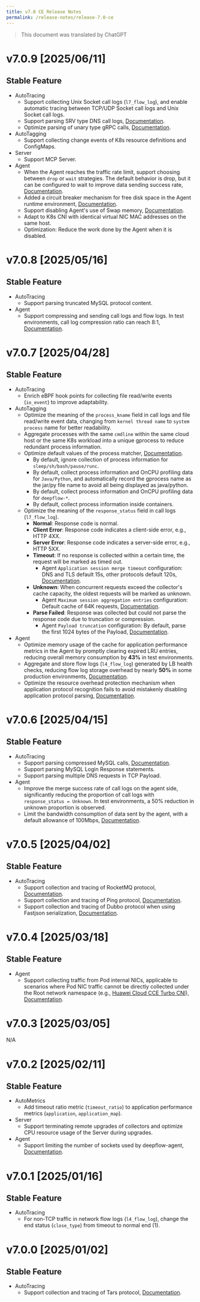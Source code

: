 ```yaml
---
title: v7.0 CE Release Notes
permalink: /release-notes/release-7.0-ce
---
```


> This document was translated by ChatGPT

# v7.0.9 [2025/06/11]

## Stable Feature

- AutoTracing
  - Support collecting Unix Socket call logs (`l7_flow_log`), and enable automatic tracing between TCP/UDP Socket call logs and Unix Socket call logs.
  - Support parsing SRV type DNS call logs, [Documentation](https://en.wikipedia.org/wiki/SRV_record).
  - Optimize parsing of unary type gRPC calls, [Documentation](../configuration/agent/#processors.request_log.application_protocol_inference.protocol_special_config.grpc.streaming_data_enabled).
- AutoTagging
  - Support collecting change events of K8s resource definitions and ConfigMaps.
- Server
  - Support MCP Server.
- Agent
  - When the Agent reaches the traffic rate limit, support choosing between `drop` or `wait` strategies. The default behavior is drop, but it can be configured to wait to improve data sending success rate, [Documentation](../configuration/agent/#global.communication.ingester_traffic_overflow_action).
  - Added a circuit breaker mechanism for free disk space in the Agent runtime environment, [Documentation](../configuration/agent/#global.circuit_breakers.free_disk).
  - Support disabling Agent's use of Swap memory, [Documentation](../configuration/agent/#global.tunning.swap_disabled).
  - Adapt to K8s CNI with identical virtual NIC MAC addresses on the same host.
  - Optimization: Reduce the work done by the Agent when it is disabled.

# v7.0.8 [2025/05/16]

## Stable Feature

- AutoTracing
  - Support parsing truncated MySQL protocol content.
- Agent
  - Support compressing and sending call logs and flow logs. In test environments, call log compression ratio can reach 8:1, [Documentation](../configuration/agent/#outputs.compression.l7_flow_log).

# v7.0.7 [2025/04/28]

## Stable Feature

- AutoTracing
  - Enrich eBPF hook points for collecting file read/write events (`io_event`) to improve adaptability.
- AutoTagging
  - Optimize the meaning of the `process_kname` field in call logs and file read/write event data, changing from `kernel thread name` to `system process` name for better readability.
  - Aggregate processes with the same `cmdline` within the same cloud host or the same K8s workload into a unique gprocess to reduce redundant process information.
  - Optimize default values of the process matcher, [Documentation](../configuration/agent/#inputs.proc.process_matcher).
    - By default, ignore collection of process information for `sleep/sh/bash/pause/runc`.
    - By default, collect process information and OnCPU profiling data for `Java/Python`, and automatically record the gprocess name as the jar/py file name to avoid all being displayed as java/python.
    - By default, collect process information and OnCPU profiling data for `deepflow-*`.
    - By default, collect process information inside containers.
  - Optimize the meaning of the `response_status` field in call logs (`l7_flow_log`).
    - **Normal**: Response code is normal.
    - **Client Error**: Response code indicates a client-side error, e.g., HTTP 4XX.
    - **Server Error**: Response code indicates a server-side error, e.g., HTTP 5XX.
    - **Timeout**: If no response is collected within a certain time, the request will be marked as timed out.
      - Agent `Application session merge timeout` configuration: DNS and TLS default 15s, other protocols default 120s, [Documentation](../configuration/agent/#processors.request_log.timeouts.session_aggregate).
    - **Unknown**: When concurrent requests exceed the collector's cache capacity, the oldest requests will be marked as unknown.
      - Agent `Maximum session aggregation entries` configuration: Default cache of 64K requests, [Documentation](../configuration/agent/#processors.request_log.tunning.session_aggregate_max_entries).
    - **Parse Failed**: Response was collected but could not parse the response code due to truncation or compression.
      - Agent `Payload truncation` configuration: By default, parse the first 1024 bytes of the Payload, [Documentation](../configuration/agent/#processors.request_log.tunning.payload_truncation).
- Agent
  - Optimize memory usage of the cache for application performance metrics in the Agent by promptly clearing expired LRU entries, reducing overall memory consumption by **43%** in test environments.
  - Aggregate and store flow logs (`l4_flow_log`) generated by LB health checks, reducing flow log storage overhead by nearly **50%** in some production environments, [Documentation](../configuration/agent/#outputs.flow_log.aggregators.aggregate_health_check_l4_flow_log).
  - Optimize the resource overhead protection mechanism when application protocol recognition fails to avoid mistakenly disabling application protocol parsing, [Documentation](../configuration/agent/#processors.request_log.application_protocol_inference.inference_max_retries).

# v7.0.6 [2025/04/15]

## Stable Feature

- AutoTracing
  - Support parsing compressed MySQL calls, [Documentation](../configuration/agent/#processors.request_log.application_protocol_inference.protocol_special_config.mysql.decompress_payload).
  - Support parsing MySQL Login Response statements.
  - Support parsing multiple DNS requests in TCP Payload.
- Agent
  - Improve the merge success rate of call logs on the agent side, significantly reducing the proportion of call logs with `response_status = Unknown`. In test environments, a 50% reduction in unknown proportion is observed.
  - Limit the bandwidth consumption of data sent by the agent, with a default allowance of 100Mbps, [Documentation](../configuration/agent/#global.communication.max_throughput_to_ingester).

# v7.0.5 [2025/04/02]

## Stable Feature

- AutoTracing
  - Support collection and tracing of RocketMQ protocol, [Documentation](../features/l7-protocols/mq/#rocketmq).
  - Support collection and tracing of Ping protocol, [Documentation](../features/l7-protocols/network/#ping).
  - Support collection and tracing of Dubbo protocol when using Fastjson serialization, [Documentation](../features/l7-protocols/rpc/#dubbo).

# v7.0.4 [2025/03/18]

## Stable Feature

- Agent
  - Support collecting traffic from Pod internal NICs, applicable to scenarios where Pod NIC traffic cannot be directly collected under the Root network namespace (e.g., [Huawei Cloud CCE Turbo CNI](https://support.huaweicloud.com/usermanual-cce/cce_10_0284.html)), [Documentation](../configuration/agent/#inputs.cbpf.af_packet.inner_interface_capture_enabled).

# v7.0.3 [2025/03/05]

N/A

# v7.0.2 [2025/02/11]

## Stable Feature

- AutoMetrics
  - Add timeout ratio metric (`timeout_ratio`) to application performance metrics (`application`, `application_map`).
- Server
  - Support terminating remote upgrades of collectors and optimize CPU resource usage of the Server during upgrades.
- Agent
  - Support limiting the number of sockets used by deepflow-agent, [Documentation](../configuration/agent/#global.limits.max_sockets).

# v7.0.1 [2025/01/16]

## Stable Feature

- AutoTracing
  - For non-TCP traffic in network flow logs (`l4_flow_log`), change the end status (`close_type`) from timeout to normal end (1).

# v7.0.0 [2025/01/02]

## Stable Feature

- AutoTracing
  - Support collection and tracing of Tars protocol, [Documentation](../features/l7-protocols/rpc/#tars).